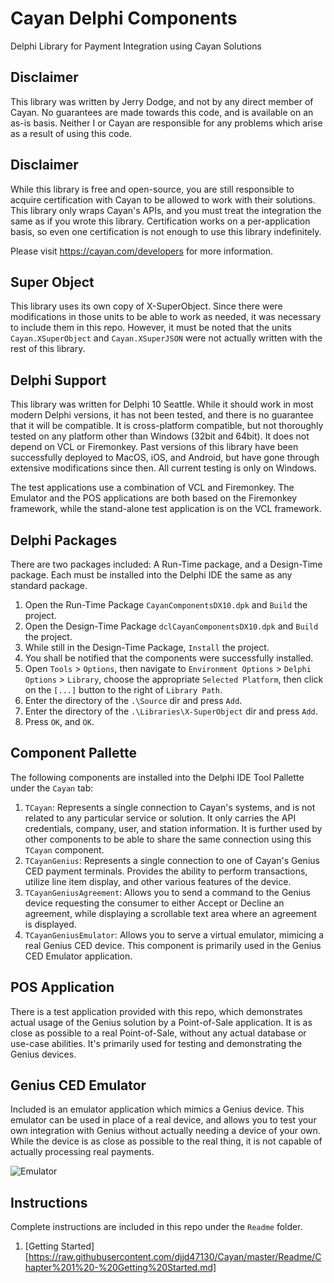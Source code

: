 # Cayan Delphi Components

Delphi Library for Payment Integration using Cayan Solutions

## Disclaimer

This library was written by Jerry Dodge, and not by any direct member of Cayan. No guarantees are made towards this code, and is available on an as-is basis. Neither I or Cayan are responsible for any problems which arise as a result of using this code.

## Disclaimer

While this library is free and open-source, you are still responsible to acquire certification with Cayan to be allowed to work with their solutions. This library only wraps Cayan's APIs, and you must treat the integration the same as if you wrote this library. Certification works on a per-application basis, so even one certification is not enough to use this library indefinitely.

Please visit https://cayan.com/developers for more information.

## Super Object

This library uses its own copy of X-SuperObject. Since there were modifications in those units to be able to work as needed, it was necessary to include them in this repo. However, it must be noted that the units `Cayan.XSuperObject` and `Cayan.XSuperJSON` were not actually written with the rest of this library.

## Delphi Support

This library was written for Delphi 10 Seattle. While it should work in most modern Delphi versions, it has not been tested, and there is no guarantee that it will be compatible. It is cross-platform compatible, but not thoroughly tested on any platform other than Windows (32bit and 64bit). It does not depend on VCL or Firemonkey. Past versions of this library have been successfully deployed to MacOS, iOS, and Android, but have gone through extensive modifications since then. All current testing is only on Windows.

The test applications use a combination of VCL and Firemonkey. The Emulator and the POS applications are both based on the Firemonkey framework, while the stand-alone test application is on the VCL framework. 

## Delphi Packages

There are two packages included: A Run-Time package, and a Design-Time package. Each must be installed into the Delphi IDE the same as any standard package.

1. Open the Run-Time Package `CayanComponentsDX10.dpk` and `Build` the project.
2. Open the Design-Time Package `dclCayanComponentsDX10.dpk` and `Build` the project.
3. While still in the Design-Time Package, `Install` the project.
4. You shall be notified that the components were successfully installed.
5. Open `Tools` > `Options`, then navigate to `Environment Options` > `Delphi Options` > `Library`, choose the appropriate `Selected Platform`, then click on the `[...]` button to the right of `Library Path`. 
  1. Enter the directory of the `.\Source` dir and press `Add`. 
  2. Enter the directory of the `.\Libraries\X-SuperObject` dir and press `Add`.
  3. Press `OK`, and `OK`.

## Component Pallette

The following components are installed into the Delphi IDE Tool Pallette under the `Cayan` tab:

1. `TCayan`: Represents a single connection to Cayan's systems, and is not related to any particular service or solution. It only carries the API credentials, company, user, and station information. It is further used by other components to be able to share the same connection using this `TCayan` component.
2. `TCayanGenius`: Represents a single connection to one of Cayan's Genius CED payment terminals. Provides the ability to perform transactions, utilize line item display, and other various features of the device.
3. `TCayanGeniusAgreement`: Allows you to send a command to the Genius device requesting the consumer to either Accept or Decline an agreement, while displaying a scrollable text area where an agreement is displayed.
4. `TCayanGeniusEmulator`: Allows you to serve a virtual emulator, mimicing a real Genius CED device. This component is primarily used in the Genius CED Emulator application. 

## POS Application

There is a test application provided with this repo, which demonstrates actual usage of the Genius solution by a Point-of-Sale application. It is as close as possible to a real Point-of-Sale, without any actual database or use-case abilities. It's primarily used for testing and demonstrating the Genius devices.

## Genius CED Emulator

Included is an emulator application which mimics a Genius device. This emulator can be used in place of a real device, and allows you to test your own integration with Genius without actually needing a device of your own. While the device is as close as possible to the real thing, it is not capable of actually processing real payments. 

![Emulator](https://github.com/djjd47130/Cayan/blob/master/Readme/EmulatorMX915.png?raw=true)

## Instructions

Complete instructions are included in this repo under the `Readme` folder.

1. [Getting Started][https://raw.githubusercontent.com/djjd47130/Cayan/master/Readme/Chapter%201%20-%20Getting%20Started.md]



